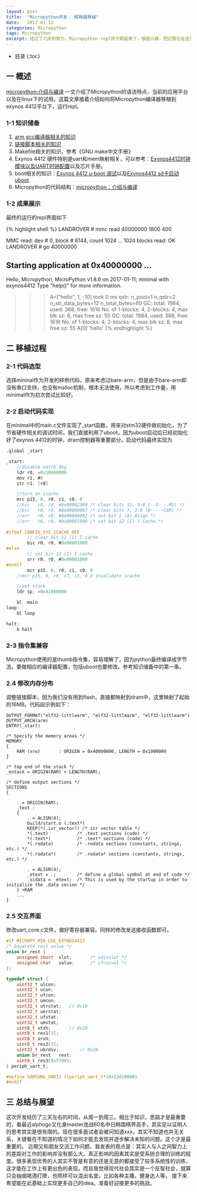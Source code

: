```yaml
---
layout:	post
title:	"Micropython开发： 解释器移植"
date:	2017-01-12
categories:	Micropython
tags: Micropython
excerpt: 经过了几天的努力，Micropython repl终于跑起来了，很是兴奋，把过程记在这里，很多文章还在csdn上，后续会搬迁过来。
---
```


* 目录
{:toc}

## 一 概述
[micropython:介绍与编译] 一文介绍了Micropython的语法特点，当前的应用平台以及在linux下的试用。这篇文章接着介绍如何将Micropython编译器移植到exynos 4412平台下，运行repl。

### 1-1 知识储备

1. [arm gcc编译器相关的知识]
2. [链接脚本相关的知识]
3. Makefile相关的知识，参考《GNU make中文手册》
4. Exynos 4412 硬件特别是uart和mem映射相关，可以参考：[Exynos4412时钟模块以及UART时钟配置]以及芯片手册。
5. boot相关的知识：[Exynos 4412 u-boot 调试]以及[Exynos4412 sd卡启动uboot]
6. Micropython的代码结构：[micropython：介绍与编译]

### 1-2 成果展示

最终的运行的repl界面如下

{% highlight shell %}
LANDROVER # mmc read 40000000 1800 400

MMC read: dev # 0, block # 6144, count 1024 ... 1024 blocks read: OK
LANDROVER # go 40000000
## Starting application at 0x40000000 ...
Hello, Micropython,
MicroPython v1.8.6 on 2017-01-11; minimal with exynos4412
Type "help()" for more information.
>>> A=["hello", 1, -10]
took 0 ms
qstr:
  n_pool=1
  n_qstr=2
  n_str_data_bytes=12
  n_total_bytes=60
GC: total: 1984, used: 368, free: 1616
 No. of 1-blocks: 4, 2-blocks: 4, max blk sz: 8, max free sz: 55
GC: total: 1984, used: 368, free: 1616
 No. of 1-blocks: 4, 2-blocks: 4, max blk sz: 8, max free sz: 55
>>> A[0]
'hello'
{% endhighlight %}

## 二 移植过程

### 2-1 代码选型
选择mininal作为开发的样例代码，原来考虑过bare-arm，但是由于bare-arm即没有串口支持，也没有malloc机制，根本无法使用，所以考虑到工作量，用minimal作为初次尝试比较好。

### 2-2 启动代码实现
在minimal中的main.c文件实现了_start函数，用来对stm32硬件做初始化，为了节省硬件相关的调试时间，我们直接利用了uboot，因为uboot启动后已经初始化好了exynos 4412的时钟，dram控制器等重要部分。启动代码最终实现为

```c
.global _start

_start:
	//disable watch dog
	ldr	r0, =0x10060000
    mov	r1, #0
    str	r1, [r0]

	//turn on icache
	mrc	p15, 0, r0, c1, c0, 0
	//bic	r0, r0, #0x00002300	/* clear bits 13, 9:8 (--V- --RS) */
	//bic	r0, r0, #0x00000087	/* clear bits 7, 2:0 (B--- -CAM) */
	//orr	r0, r0, #0x00000002	/* set bit 2 (A) Align */
	//orr	r0, r0, #0x00001000	/* set bit 12 (I) I-Cache */
	
#ifdef CONFIG_SYS_ICACHE_OFF
    	// clear bit 12 (I) I-cache
    	bic	r0, r0, #0x00001000
#else
    	// set bit 12 (I) I-cache
    	orr	r0, r0, #0x00001000
#endif
       	mcr	p15, 0, r0, c1, c0, 0
	//mcr p15, 0, r0, c7, c5, 0	@ invalidate icache

	//set stack
	ldr	sp, =0x41000000

	bl	main
loop:
	bl loop

halt:
	b halt
```

### 2-3 指令集兼容
Micropython使用的是thumb指令集，容易理解了，因为python最终编译成字节流。要做相应的编译器配置，包括uboot也要修改。参考知识储备中的第一条。

### 2.4 修改内存分布
调整链接脚本，因为我们没有用到flash，直接都映射到dram中，这里映射了起始的16MB。代码段示例如下：

```shell
OUTPUT_FORMAT("elf32-littlearm", "elf32-littlearm", "elf32-littlearm")
OUTPUT_ARCH(arm)
ENTRY(_start)

/* Specify the memory areas */
MEMORY
{
    RAM (xrw)       : ORIGIN = 0x40000000, LENGTH = 0x1000000 
}
 
/* top end of the stack */
_estack = ORIGIN(RAM) + LENGTH(RAM);

/* define output sections */
SECTIONS
{

	. = ORIGIN(RAM);
    .text :
    {
        . = ALIGN(4);
		build/start.o (.text*)
        KEEP(*(.isr_vector)) /* isr vector table */
        *(.text)           /* .text sections (code) */
        *(.text*)          /* .text* sections (code) */
        *(.rodata)         /* .rodata sections (constants, strings, etc.) */
        *(.rodata*)        /* .rodata* sections (constants, strings, etc.) */

        . = ALIGN(4);
        _etext = .;        /* define a global symbol at end of code */
        _sidata = _etext;  /* This is used by the startup in order to initialize the .data secion */
    } >RAM
    ...
}
```

### 2.5 交互界面
修改uart_core.c文件，做好寄存器兼容。同样的修改发送接收函数即可。

```c
#if MICROPY_MIN_USE_EXYNOS4412
/* baudrate rest value */
union br_rest {
	unsigned short	slot;		/* udivslot */
	unsigned char	value;		/* ufracval */
};

typedef struct {
	uint32_t ulcon;
	uint32_t ucon;
	uint32_t ufcon;
	uint32_t umcon;
	uint32_t utrstat;	// 0x10
	uint32_t uerstat;
	uint32_t ufstat;
	uint32_t umstat;
	uint8_t utxh;		// 0x20
	uint8_t res1[3];
	uint8_t urxh;
	uint8_t res2[3];
	uint32_t ubrdiv;		// 0x28
	union br_rest	rest;
	uint8_t res3[0xffd0];
} periph_uart_t;

#define SAMSUNG_UART2 ((periph_uart_t*)0x13820000)
#endif
```

## 三 总结与展望
这次开发经历了三天左右的时间，从周一到周三。相比于知识，思路才是最重要的，看最近alphogo又化身master连战60名中日韩围棋界高手，其实足以证明人的思考其实是很有限的。现在很多面试者会被问知道xxx，其实不知道也并无关系，关键看在不知道的情况下如何才能去发现并逐步解决未知的问题。这个才是最重要的。
近期又和朋友交流工作问题，我发表的观点是：其实人与人之间智力上的差距对工作的影响并没有那么大。真正影响的因素其实是受系统合理的训练的程度。很多表现优秀的人其实不管是有意的还是无意的都接受了较多系统性的训练，这才能在工作上有更出色的表现。而且我觉得现代社会其实是一个反智社会，就算只会抽烟喝酒打牌，也照样可以混出名堂，比如各种主播，健身达人等。
接下来希望能在此基础上实现更多自己的idea。准备好迎接更多的挑战。


[micropython:介绍与编译]: http://blog.csdn.net/abcamus/article/details/53842722
[arm gcc编译器相关的知识]: http://blog.csdn.net/abcamus/article/details/54023051
[链接脚本相关的知识]: http://blog.csdn.net/abcamus/article/details/53509720
[Exynos4412时钟模块以及UART时钟配置]: http://blog.csdn.net/abcamus/article/details/53224562
[Exynos 4412 u-boot 调试]: http://blog.csdn.net/abcamus/article/details/53424619
[Exynos4412 sd卡启动uboot]: http://blog.csdn.net/abcamus/article/details/53084947
[micropython：介绍与编译]: http://blog.csdn.net/abcamus/article/details/53842722

